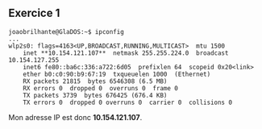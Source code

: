 ## Exercice 1

	joaobrilhante@GlaDOS:~$ ipconfig
	...
	wlp2s0: flags=4163<UP,BROADCAST,RUNNING,MULTICAST>  mtu 1500
		inet **10.154.121.107**  netmask 255.255.224.0  broadcast 10.154.127.255
		inet6 fe80::ba6c:336:a722:6d05  prefixlen 64  scopeid 0x20<link>
		ether b0:c0:90:b9:67:19  txqueuelen 1000  (Ethernet)
		RX packets 21815  bytes 6546308 (6.5 MB)
		RX errors 0  dropped 0  overruns 0  frame 0
		TX packets 3739  bytes 676425 (676.4 KB)
		TX errors 0  dropped 0 overruns 0  carrier 0  collisions 0

Mon adresse IP est donc **10.154.121.107**.
